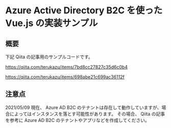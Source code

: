 # Azure Active Directory B2C を使った Vue.js の実装サンプル

## 概要

下記 Qiita の記事用のサンプルコードです。

https://qiita.com/terukazu/items/7bd8cc27827c35d6c0b4

https://qiita.com/terukazu/items/698abe21c699ac36112f

## 注意点

2021/05/09 現在、 Azure AD B2C のテナントは存在して動作していますが、場合によってはインスタンスを落とす可能性があります。
その場合、 Qiita の記事を参考に Azure AD B2C のテナントやアプリなどを作成してください。
